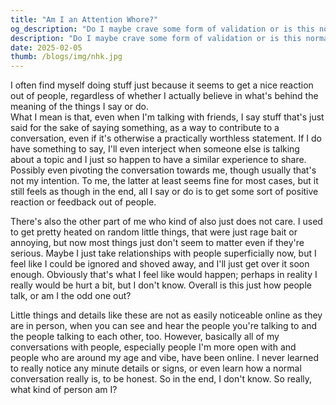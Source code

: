 ```yaml
---
title: "Am I an Attention Whore?"
og_description: "Do I maybe crave some form of validation or is this normal?"
description: "Do I maybe crave some form of validation or is this normal?"
date: 2025-02-05
thumb: /blogs/img/nhk.jpg
---
```


I often find myself doing stuff just because it seems to get a nice reaction out of people, regardless of whether I actually believe in what's behind the meaning of the things I say or do.  
What I mean is that, even when I'm talking with friends, I say stuff that's just said for the sake of saying something, as a way to contribute to a conversation, even if it's otherwise a practically worthless statement. If I do have something to say, I'll even interject when someone else is talking about a topic and I just so happen to have a similar experience to share. Possibly even pivoting the conversation towards me, though usually that's not my intention. To me, the latter at least seems fine for most cases, but it still feels as though in the end, all I say or do is to get some sort of positive reaction or feedback out of people.

There's also the other part of me who kind of also just does not care. I used to get pretty heated on random little things, that were just rage bait or annoying, but now most things just don't seem to matter even if they're serious. Maybe I just take relationships with people superficially now, but I feel like I could be ignored and shoved away, and I'll just get over it soon enough. Obviously that's what I feel like would happen; perhaps in reality I really would be hurt a bit, but I don't know. Overall is this just how people talk, or am I the odd one out?

Little things and details like these are not as easily noticeable online as they are in person, when you can see and hear the people you're talking to and the people talking to each other, too. However, basically all of my conversations with people, especially people I'm more open with and people who are around my age and vibe, have been online. I never learned to really notice any minute details or signs, or even learn how a normal conversation really is, to be honest. So in the end, I don't know. So really, what kind of person am I?
